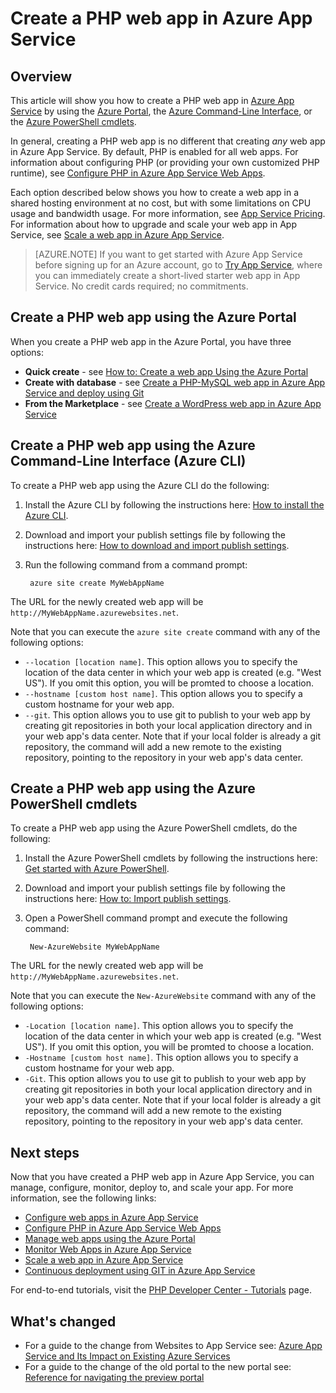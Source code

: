 <properties
	pageTitle="Create a PHP web app in Azure App Service"
	description="Learn how to create a PHP web app in Azure App Service"
	documentationCenter="php"
	services="app-service\web"
	editor="mollybos"
	manager="wpickett"
	authors="tfitzmac"/>

<tags
	ms.service="app-service-web"
	ms.workload="web"
	ms.tgt_pltfrm="na"
	ms.devlang="PHP"
	ms.topic="article"
	ms.date="03/24/2015"
	ms.author="tomfitz"/>

# Create a PHP web app in Azure App Service

## Overview
This article will show you how to create a PHP web app in [Azure App Service] by using the [Azure Portal], the [Azure Command-Line Interface][Azure CLI], or the [Azure PowerShell cmdlets][powershell-cmdlets].

In general, creating a PHP web app is no different that creating *any* web app in Azure App Service. By default, PHP is enabled for all web apps. For information about configuring PHP (or providing your own customized PHP runtime), see [Configure PHP in Azure App Service Web Apps].

Each option described below shows you how to create a web app in a shared hosting environment at no cost, but with some limitations on CPU usage and bandwidth usage. For more information, see [App Service Pricing]. For information about how to upgrade and scale your web app in App Service, see [Scale a web app in Azure App Service].

>[AZURE.NOTE] If you want to get started with Azure App Service before signing up for an Azure account, go to [Try App Service](http://go.microsoft.com/fwlink/?LinkId=523751), where you can immediately create a short-lived starter web app in App Service. No credit cards required; no commitments.

<a name="portal"></a>
## Create a PHP web app using the Azure Portal

When you create a PHP web app in the Azure Portal, you have three options:

- **Quick create** - see [How to: Create a web app Using the Azure Portal](web-sites-create-deploy.md#createawebsiteportal)
- **Create with database** - see [Create a PHP-MySQL web app in Azure App Service and deploy using Git]
- **From the Marketplace** - see [Create a WordPress web app in Azure App Service]

<a name="AzureTools"></a>
## Create a PHP web app using the Azure Command-Line Interface (Azure CLI)

To create a PHP web app using the Azure CLI do the following:

1. Install the Azure CLI by following the instructions here: [How to install the Azure CLI](azure-cli.md#install).

1. Download and import your publish settings file by following the instructions here: [How to download and import publish settings](azure-cli.md#configure).

1. Run the following command from a command prompt:

		azure site create MyWebAppName

The URL for the newly created web app will be  `http://MyWebAppName.azurewebsites.net`.  

Note that you can execute the `azure site create` command with any of the following options:

* `--location [location name]`. This option allows you to specify the location of the data center in which your web app is created (e.g. "West US"). If you omit this option, you will be promted to choose a location.
* `--hostname [custom host name]`. This option allows you to specify a custom hostname for your web app.
* `--git`. This option allows you to use git to publish to your web app by creating git repositories in both your local application directory and in your web app's data center. Note that if your local folder is already a git repository, the command will add a new remote to the existing repository, pointing to the repository in your web app's data center.

<a name="PowerShell"></a>
## Create a PHP web app using the Azure PowerShell cmdlets

To create a PHP web app using the Azure PowerShell cmdlets, do the following:

1. Install the Azure PowerShell cmdlets by following the instructions here: [Get started with Azure PowerShell](/develop/php/how-to-guides/powershell-cmdlets/#GetStarted).

1. Download and import your publish settings file by following the instructions here: [How to: Import publish settings](/develop/php/how-to-guides/powershell-cmdlets/#ImportPubSettings).

1. Open a PowerShell command prompt and execute the following command:

		New-AzureWebsite MyWebAppName

The URL for the newly created web app will be  `http://MyWebAppName.azurewebsites.net`.  

Note that you can execute the `New-AzureWebsite` command with any of the following options:

* `-Location [location name]`. This option allows you to specify the location of the data center in which your web app is created (e.g. "West US"). If you omit this option, you will be promted to choose a location.
* `-Hostname [custom host name]`. This option allows you to specify a custom hostname for your web app.
* `-Git`. This option allows you to use git to publish to your web app by creating git repositories in both your local application directory and in your web app's data center. Note that if your local folder is already a git repository, the command will add a new remote to the existing repository, pointing to the repository in your web app's data center.

<a name="NextSteps"></a>
## Next steps

Now that you have created a PHP web app in Azure App Service, you can manage, configure, monitor, deploy to, and scale your app. For more information, see the following links:

* [Configure web apps in Azure App Service](web-sites-configure.md)
* [Configure PHP in Azure App Service Web Apps]
* [Manage web apps using the Azure Portal](web-sites-manage.md)
* [Monitor Web Apps in Azure App Service](web-sites-monitor.md)
* [Scale a web app in Azure App Service]
* [Continuous deployment using GIT in Azure App Service](web-sites-publish-source-control.md)

For end-to-end tutorials, visit the [PHP Developer Center - Tutorials](/develop/php/tutorials/) page.

## What's changed
* For a guide to the change from Websites to App Service see: [Azure App Service and Its Impact on Existing Azure Services](http://go.microsoft.com/fwlink/?LinkId=529714)
* For a guide to the change of the old portal to the new portal see: [Reference for navigating the preview portal](http://go.microsoft.com/fwlink/?LinkId=529715)

[Azure App Service]: http://go.microsoft.com/fwlink/?LinkId=529714
[Azure Portal]: http://go.microsoft.com/fwlink/?LinkId=529715
[Azure CLI]: azure-cli.md
[powershell-cmdlets]: powershell-install-configure.md
[Configure PHP in Azure App Service Web Apps]: web-sites-php-configure.md
[Create a PHP-MySQL web app in Azure App Service and deploy using Git]: web-sites-php-mysql-deploy-use-git.md
[Create a WordPress web app in Azure App Service]: web-sites-php-web-site-gallery.md
[App Service Pricing]: /pricing/details/app-service/
[Scale a web app in Azure App Service]: web-sites-scale.md
